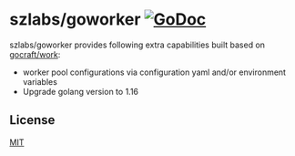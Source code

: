 # szlabs/goworker [![GoDoc](https://godoc.org/github.com/gocraft/work?status.png)](https://godoc.org/github.com/szlabs/goworker)

szlabs/goworker provides following extra capabilities built based on [gocraft/work](https://github.com/gocraft/work):

* worker pool configurations via configuration yaml and/or environment variables
* Upgrade golang version to 1.16


## License

[MIT](./LICENSE)
